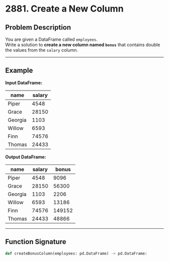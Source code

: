 # 2881. Create a New Column

## Problem Description

You are given a DataFrame called `employees`.  
Write a solution to **create a new column named `bonus`** that contains double the values from the `salary` column.

---

## Example

**Input DataFrame:**

| name    | salary |
|---------|--------|
| Piper   | 4548   |
| Grace   | 28150  |
| Georgia | 1103   |
| Willow  | 6593   |
| Finn    | 74576  |
| Thomas  | 24433  |

**Output DataFrame:**

| name    | salary | bonus  |
|---------|--------|--------|
| Piper   | 4548   | 9096   |
| Grace   | 28150  | 56300  |
| Georgia | 1103   | 2206   |
| Willow  | 6593   | 13186  |
| Finn    | 74576  | 149152 |
| Thomas  | 24433  | 48866  |

---

## Function Signature

```python
def createBonusColumn(employees: pd.DataFrame) -> pd.DataFrame: